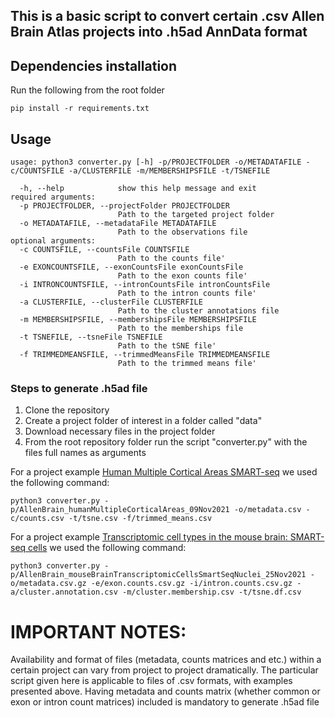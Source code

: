 ## This is a basic script to convert certain .csv Allen Brain Atlas projects into .h5ad AnnData format

## Dependencies installation
Run the following from the root folder
```
pip install -r requirements.txt
```
## Usage

```
usage: python3 converter.py [-h] -p/PROJECTFOLDER -o/METADATAFILE -c/COUNTSFILE -a/CLUSTERFILE -m/MEMBERSHIPSFILE -t/TSNEFILE

  -h, --help            show this help message and exit
required arguments:
  -p PROJECTFOLDER, --projectFolder PROJECTFOLDER
                        Path to the targeted project folder
  -o METADATAFILE, --metadataFile METADATAFILE
                        Path to the observations file
optional arguments:                   
  -c COUNTSFILE, --countsFile COUNTSFILE
                        Path to the counts file'
  -e EXONCOUNTSFILE, --exonCountsFile exonCountsFile
                        Path to the exon counts file'
  -i INTRONCOUNTSFILE, --intronCountsFile intronCountsFile
                        Path to the intron counts file'                        
  -a CLUSTERFILE, --clusterFile CLUSTERFILE
                        Path to the cluster annotations file
  -m MEMBERSHIPSFILE, --membershipsFile MEMBERSHIPSFILE
                        Path to the memberships file
  -t TSNEFILE, --tsneFile TSNEFILE
                        Path to the tSNE file'
  -f TRIMMEDMEANSFILE, --trimmedMeansFile TRIMMEDMEANSFILE
                        Path to the trimmed means file'                        
```

### Steps to generate .h5ad file
1. Clone the repository
2. Create a project folder of interest in a folder called "data" 
3. Download necessary files in the project folder
4. From the root repository folder run the script "converter.py" with the files full names as arguments

For a project example [Human Multiple Cortical Areas SMART-seq](https://portal.brain-map.org/atlases-and-data/rnaseq/human-multiple-cortical-areas-smart-seq) we used the following command:
```
python3 converter.py -p/AllenBrain_humanMultipleCorticalAreas_09Nov2021 -o/metadata.csv -c/counts.csv -t/tsne.csv -f/trimmed_means.csv
```

For a project example [Transcriptomic cell types in the mouse brain: SMART-seq cells](http://data.nemoarchive.org/biccn/grant/u19_zeng/zeng/transcriptome/sncell/SSv4/mouse/processed/analysis/SMARTer_nuclei_MOp/) we used the following command:
```
python3 converter.py -p/AllenBrain_mouseBrainTranscriptomicCellsSmartSeqNuclei_25Nov2021 -o/metadata.csv.gz -e/exon.counts.csv.gz -i/intron.counts.csv.gz -a/cluster.annotation.csv -m/cluster.membership.csv -t/tsne.df.csv 
```

# IMPORTANT NOTES:
Availability and format of files (metadata, counts matrices and etc.) within a certain project can vary from project to project dramatically. The particular script given here is applicable to files of .csv formats, with examples presented above. Having metadata and counts matrix (whether common or exon or intron count matrices) included is mandatory to generate .h5ad file
